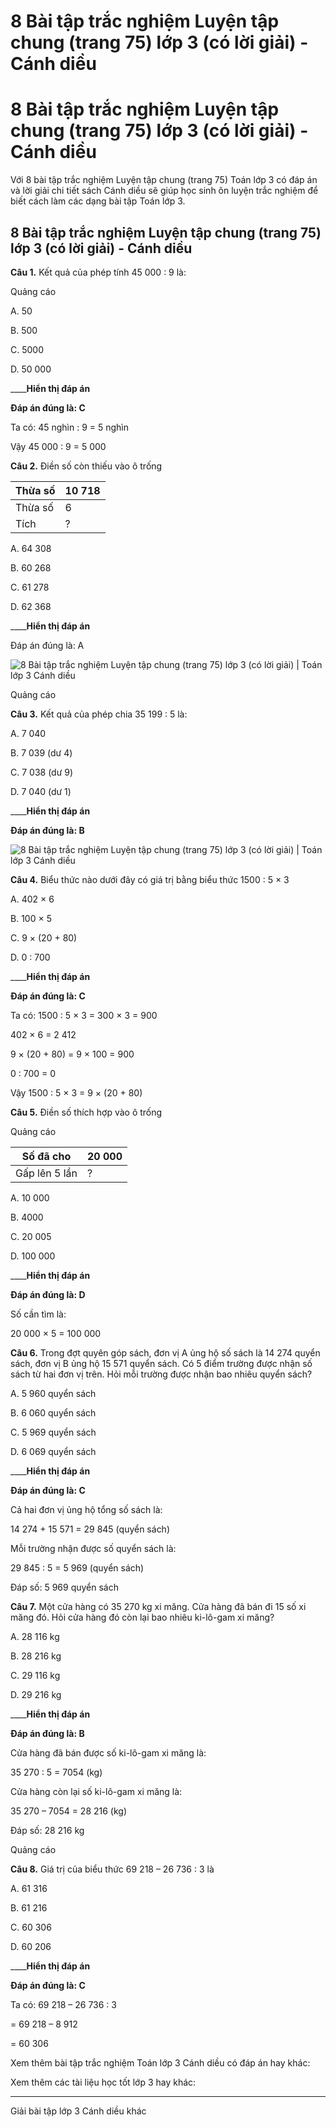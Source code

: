 # 8 Bài tập trắc nghiệm Luyện tập chung (trang 75) lớp 3 (có lời giải) - Cánh diều

# 8 Bài tập trắc nghiệm Luyện tập chung (trang 75) lớp 3 (có lời giải) - Cánh diều

Với 8 bài tập trắc nghiệm Luyện tập chung (trang 75) Toán lớp 3 có đáp án và lời giải chi tiết sách Cánh diều sẽ giúp học sinh ôn luyện trắc nghiệm để biết cách làm các dạng bài tập Toán lớp 3.

## 8 Bài tập trắc nghiệm Luyện tập chung (trang 75) lớp 3 (có lời giải) - Cánh diều

**Câu 1.** Kết quả của phép tính 45 000 : 9 là:

Quảng cáo

A. 50

B. 500

C. 5000

D. 50 000

____**Hiển thị đáp án**

**Đáp án đúng là: C**

Ta có: 45 nghìn : 9 = 5 nghìn

Vậy 45 000 : 9 = 5 000

**Câu 2.** Điền số còn thiếu vào ô trống

Thừa số |  10 718  
---|---  
Thừa số |  6  
Tích |  ?  
  
A. 64 308

B. 60 268

C. 61 278

D. 62 368

____**Hiển thị đáp án**

Đáp án đúng là: A

![8 Bài tập trắc nghiệm Luyện tập chung \(trang 75\) lớp 3 \(có lời giải\) | Toán lớp 3 Cánh diều](https://vietjack.com/toan-3-cd/images/trac-nghiem-luyen-tap-chung-trang-75.PNG)

Quảng cáo

**Câu 3.** Kết quả của phép chia 35 199 : 5 là:

A. 7 040

B. 7 039 (dư 4)

C. 7 038 (dư 9)

D. 7 040 (dư 1)

____**Hiển thị đáp án**

**Đáp án đúng là: B**

![8 Bài tập trắc nghiệm Luyện tập chung \(trang 75\) lớp 3 \(có lời giải\) | Toán lớp 3 Cánh diều](https://vietjack.com/toan-3-cd/images/trac-nghiem-luyen-tap-chung-trang-75-a.PNG)

**Câu 4.** Biểu thức nào dưới đây có giá trị bằng biểu thức 1500 : 5 × 3

A. 402 × 6

B. 100 × 5

C. 9 × (20 + 80)

D. 0 : 700

____**Hiển thị đáp án**

**Đáp án đúng là: C**

Ta có: 1500 : 5 × 3 = 300 × 3 = 900

402 × 6 = 2 412

9 × (20 + 80) = 9 × 100 = 900

0 : 700 = 0

Vậy 1500 : 5 × 3 = 9 × (20 + 80)

**Câu 5.** Điền số thích hợp vào ô trống

Quảng cáo

Số đã cho |  20 000  
---|---  
Gấp lên 5 lần |  ?  
  
A. 10 000

B. 4000

C. 20 005

D. 100 000

____**Hiển thị đáp án**

**Đáp án đúng là: D**

Số cần tìm là:

20 000 × 5 = 100 000 

**Câu 6.** Trong đợt quyên góp sách, đơn vị A ủng hộ số sách là 14 274 quyển sách, đơn vị B ủng hộ 15 571 quyển sách. Có 5 điểm trường được nhận số sách từ hai đơn vị trên. Hỏi mỗi trường được nhận bao nhiêu quyển sách?

A. 5 960 quyển sách

B. 6 060 quyển sách

C. 5 969 quyển sách

D. 6 069 quyển sách

____**Hiển thị đáp án**

**Đáp án đúng là: C**

Cả hai đơn vị ủng hộ tổng số sách là:

14 274 + 15 571 = 29 845 (quyển sách)

Mỗi trường nhận được số quyển sách là:

29 845 : 5 = 5 969 (quyển sách)

Đáp số: 5 969 quyển sách

**Câu 7.** Một cửa hàng có 35 270 kg xi măng. Cửa hàng đã bán đi 15 số xi măng đó. Hỏi cửa hàng đó còn lại bao nhiêu ki-lô-gam xi măng?

A. 28 116 kg

B. 28 216 kg

C. 29 116 kg

D. 29 216 kg

____**Hiển thị đáp án**

**Đáp án đúng là: B**

Cửa hàng đã bán được số ki-lô-gam xi măng là:

35 270 : 5 = 7054 (kg)

Cửa hàng còn lại số ki-lô-gam xi măng là:

35 270 – 7054 = 28 216 (kg)

Đáp số: 28 216 kg

Quảng cáo

**Câu 8.** Giá trị của biểu thức 69 218 – 26 736 : 3 là

A. 61 316

B. 61 216

C. 60 306

D. 60 206

____**Hiển thị đáp án**

**Đáp án đúng là: C**

Ta có: 69 218 – 26 736 : 3

= 69 218 – 8 912

= 60 306

Xem thêm bài tập trắc nghiệm Toán lớp 3 Cánh diều có đáp án hay khác:

Xem thêm các tài liệu học tốt lớp 3 hay khác:

* * *

Giải bài tập lớp 3 Cánh diều khác
